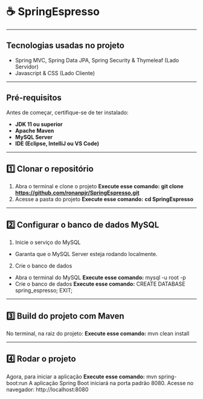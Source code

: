# ☕ SpringEspresso

---

## Tecnologias usadas no projeto

- Spring MVC, Spring Data JPA, Spring Security & Thymeleaf (Lado Servidor)
- Javascript & CSS (Lado Cliente)

---

## Pré-requisitos

Antes de começar, certifique-se de ter instalado:

- **JDK 11 ou superior**
- **Apache Maven**
- **MySQL Server**
- **IDE (Eclipse, IntelliJ ou VS Code)**

---

## 1️⃣ Clonar o repositório

1. Abra o terminal e clone o projeto
**Execute esse comando:**
**git clone https://github.com/ronanpjr/SpringEspresso.git**
2. Acesse a pasta do projeto
**Execute esse comando:**
**cd SpringEspresso**

---

## 2️⃣ Configurar o banco de dados MySQL
1. Inicie o serviço do MySQL
- Garanta que o MySQL Server esteja rodando localmente.

2. Crie o banco de dados
- Abra o terminal do MySQL
**Execute esse comando:**
mysql -u root -p
- Crie o banco de dados
**Execute esse comando:**
CREATE DATABASE spring_espresso;
EXIT;

---

## 3️⃣ Build do projeto com Maven
No terminal, na raiz do projeto:
**Execute esse comando:**
mvn clean install

---

## 4️⃣ Rodar o projeto
Agora, para iniciar a aplicação
**Execute esse comando:**
mvn spring-boot:run
A aplicação Spring Boot iniciará na porta padrão 8080.
Acesse no navegador:
http://localhost:8080
